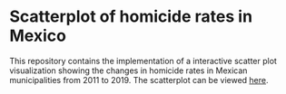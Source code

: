 # Scatterplot of homicide rates in Mexico

This repository contains the implementation of a interactive scatter plot visualization showing the changes in homicide rates in Mexican municipalities from 2011 to 2019. The scatterplot can be viewed [here](https://github.com/eserrania/homicide_scatterplot).
